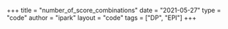 +++
title = "number_of_score_combinations"
date = "2021-05-27"
type = "code"
author = "ipark"
layout = "code"
tags = ["DP", "EPI"]
+++

<script src="https://gist.github.com/ipark-CS/fcf79d1a9b7e054065c320868126e14e.js"></script>
